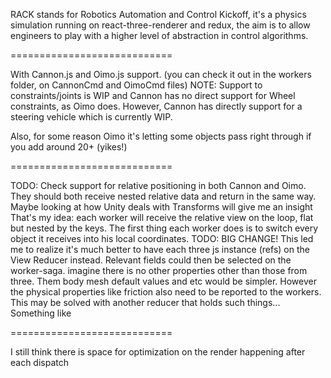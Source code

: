 RACK stands for Robotics Automation and Control Kickoff,
it's a physics simulation running on react-three-renderer and redux,
the aim is to allow engineers to play with a higher level of abstraction in control algorithms.

============================

With Cannon.js and Oimo.js support. (you can check it out in the workers folder, on CannonCmd and OimoCmd files)
NOTE: Support to constraints/joints is WIP and Cannon has no direct support for Wheel constraints, as Oimo does.
However, Cannon has directly support for a steering vehicle which is currently WIP.

Also, for some reason Oimo it's letting some objects pass right through if you add around 20+ (yikes!)

============================

TODO: Check support for relative positioning in both Cannon and Oimo. They should both receive nested relative data and return in the same way.
Maybe looking at how Unity deals with Transforms will give me an insight
That's my idea: each worker will receive the relative view on the loop, flat but nested by the keys.
The first thing each worker does is to switch every object it receives into his local coordinates.
TODO: BIG CHANGE!
This led me to realize it's much better to have each three js instance (refs) on the View Reducer instead. Relevant fields could then be selected on the worker-saga.
imagine there is no other properties other than those from three. Them body mesh default values and etc would be simpler. However the physical properties like friction
also need to be reported to the workers. This may be solved with another reducer that holds such things... Something like

============================

I still think there is space for optimization on the render happening after each dispatch
